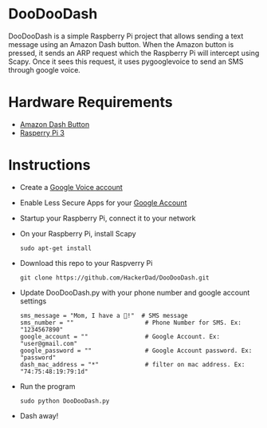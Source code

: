 DooDooDash
==========

DooDooDash is a simple Raspberry Pi project that allows sending a text message using an Amazon Dash button. When the Amazon button is pressed, it sends an ARP request which the Raspberry Pi will intercept using Scapy. Once it sees this request, it uses pygooglevoice to send an SMS through google voice.

Hardware Requirements
=====================
* [Amazon Dash Button](http://www.amazon.com/gp/product/B00WJ12MQ8/ref=as_li_tl?ie=UTF8&camp=1789&creative=390957&creativeASIN=B00WJ12MQ8&linkCode=as2&tag=raka00-20&linkId=ZPBGTMJTND2IZGWB)
* [Rasperry Pi 3](http://www.amazon.com/gp/product/B01CD5VC92/ref=as_li_tl?ie=UTF8&camp=1789&creative=390957&creativeASIN=B01CD5VC92&linkCode=as2&tag=raka00-20&linkId=IMRGVIJJQ7YLWUSK)

Instructions
============
+ Create a [Google Voice account](https://www.google.com/voice)
+ Enable Less Secure Apps for your [Google Account](https://www.google.com/settings/security/lesssecureapps)
+ Startup your Raspberry Pi, connect it to your network
+ On your Raspberry Pi, install Scapy

  ```
  sudo apt-get install
  ```
+ Download this repo to your Raspverry Pi

  ```
  git clone https://github.com/HackerDad/DooDooDash.git
  ```
+ Update DooDooDash.py with your phone number and google account settings

  ```
  sms_message = "Mom, I have a 💩!"  # SMS message
  sms_number = ""                    # Phone Number for SMS. Ex: "1234567890"
  google_account = ""                # Google Account. Ex: "user@gmail.com"
  google_password = ""               # Google Account password. Ex: "password"
  dash_mac_address = "*"             # filter on mac address. Ex: "74:75:48:19:79:1d"
  ```
+ Run the program

  ```
  sudo python DooDooDash.py
  ```
+ Dash away!
